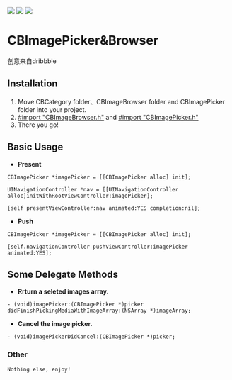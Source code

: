 ![](http://ww4.sinaimg.cn/large/006tNc79gw1f6b1ffnpk2j305m06o3z1.jpg)
![](http://ww1.sinaimg.cn/large/006tNc79gw1f6b1feqm83j305n06ojrt.jpg)
![](http://ww4.sinaimg.cn/large/006tNc79gw1f6b1fe2jtjj305m06o0ta.jpg)

# CBImagePicker&Browser

创意来自dribbble

## Installation

1. Move CBCategory folder、CBImageBrowser folder and CBImagePicker folder into your project.
2. <u>#import "CBImageBrowser.h"</u> and <u>#import "CBImagePicker.h"</u> 
3. There you go!

## Basic Usage

- **Present**

```
CBImagePicker *imagePicker = [[CBImagePicker alloc] init];

UINavigationController *nav = [[UINavigationController alloc]initWithRootViewController:imagePicker];

[self presentViewController:nav animated:YES completion:nil];
```

- **Push**

```
CBImagePicker *imagePicker = [[CBImagePicker alloc] init];

[self.navigationController pushViewController:imagePicker animated:YES];
```

## Some Delegate Methods

- **Rrturn a seleted images array.**

```
- (void)imagePicker:(CBImagePicker *)picker didFinishPickingMediaWithImageArray:(NSArray *)imageArray;
```

- **Cancel the image picker.**

```
- (void)imagePickerDidCancel:(CBImagePicker *)picker;
```

### Other

```
Nothing else, enjoy!
```
